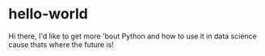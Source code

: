 # hello-world
Hi there, I'd like to get more 'bout Python and how to use it in data science cause thats where the future is! 

